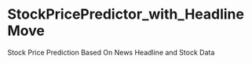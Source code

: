 # StockPricePredictor_with_HeadlineMove
Stock Price Prediction Based On News Headline and Stock Data
